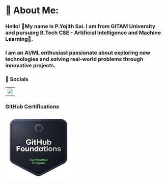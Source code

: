 # 💫 About Me:
### Hello! 👋My name is P.Yojith Sai. I am from GITAM University and pursuing B.Tech CSE - Artificial Intelligence and Machine Learning🤖.
### I am an AI/ML enthusiast passionate about exploring new technologies and solving real-world problems through innovative projects.
### 🔗 Socials

<table>
	<td><a href="https://www.linkedin.com/in/pavuluriyojithsai"><img height=40 src="https://skillicons.dev/icons?i=linkedin&theme=dark"></a></td>
</table>

### GitHub Certifications 
[![Foundations](./github-foundations.png)](https://www.credly.com/go/wzhRIzAD)
